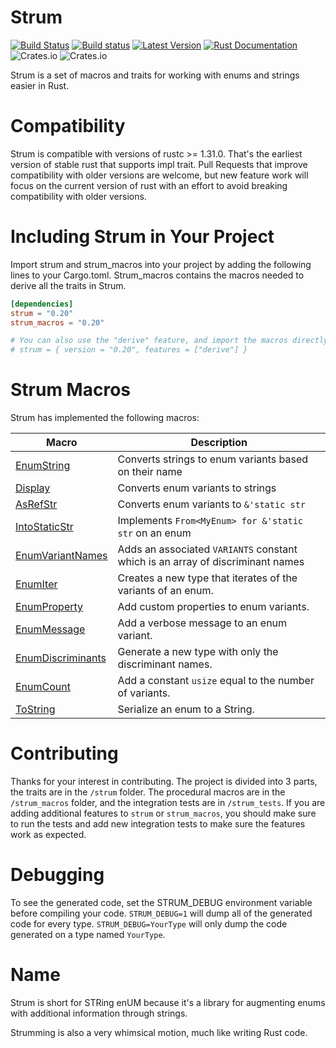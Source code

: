 # Strum

[![Build Status](https://travis-ci.com/Peternator7/strum.svg?branch=master)](https://travis-ci.com/Peternator7/strum)
[![Build status](https://ci.appveyor.com/api/projects/status/ji4f6n2m5lvu11xt?svg=true)](https://ci.appveyor.com/project/Peternator7/strum)
[![Latest Version](https://img.shields.io/crates/v/strum.svg)](https://crates.io/crates/strum)
[![Rust Documentation](https://docs.rs/strum/badge.svg)](https://docs.rs/strum)
![Crates.io](https://img.shields.io/crates/l/strum)
![Crates.io](https://img.shields.io/crates/d/strum)

Strum is a set of macros and traits for working with enums and strings easier in Rust.

# Compatibility

Strum is compatible with versions of rustc >= 1.31.0. That's the earliest version of stable rust that supports
impl trait. Pull Requests that improve compatibility with older versions are welcome, but new feature work
will focus on the current version of rust with an effort to avoid breaking compatibility with older versions.

# Including Strum in Your Project

Import strum and strum_macros into your project by adding the following lines to your
Cargo.toml. Strum_macros contains the macros needed to derive all the traits in Strum.

```toml
[dependencies]
strum = "0.20"
strum_macros = "0.20"

# You can also use the "derive" feature, and import the macros directly from "strum"
# strum = { version = "0.20", features = ["derive"] }
```

# Strum Macros

Strum has implemented the following macros:

| Macro | Description |
| --- | ----------- |
| [EnumString] | Converts strings to enum variants based on their name |
| [Display] | Converts enum variants to strings |
| [AsRefStr] | Converts enum variants to `&'static str` |
| [IntoStaticStr] | Implements `From<MyEnum> for &'static str` on an enum |
| [EnumVariantNames] | Adds an associated `VARIANTS` constant which is an array of discriminant names |
| [EnumIter] | Creates a new type that iterates of the variants of an enum. |
| [EnumProperty] | Add custom properties to enum variants. |
| [EnumMessage] | Add a verbose message to an enum variant. |
| [EnumDiscriminants] | Generate a new type with only the discriminant names. |
| [EnumCount] | Add a constant `usize` equal to the number of variants. |
| [ToString] | Serialize an enum to a String. |

# Contributing

Thanks for your interest in contributing. The project is divided into 3 parts, the traits are in the
`/strum` folder. The procedural macros are in the `/strum_macros` folder, and the integration tests are
in `/strum_tests`. If you are adding additional features to `strum` or `strum_macros`, you should make sure
to run the tests and add new integration tests to make sure the features work as expected.

# Debugging

To see the generated code, set the STRUM_DEBUG environment variable before compiling your code.
`STRUM_DEBUG=1` will dump all of the generated code for every type. `STRUM_DEBUG=YourType` will
only dump the code generated on a type named `YourType`.

# Name

Strum is short for STRing enUM because it's a library for augmenting enums with additional
information through strings.

Strumming is also a very whimsical motion, much like writing Rust code.

[Macro-Renames]: https://github.com/Peternator7/strum/wiki/Macro-Renames
[EnumString]: https://docs.rs/strum_macros/0.20.0/strum_macros/derive.EnumString.html
[Display]: https://docs.rs/strum_macros/0.20.0/strum_macros/derive.Display.html
[AsRefStr]: https://docs.rs/strum_macros/0.20.0/strum_macros/derive.AsRefStr.html
[IntoStaticStr]: https://docs.rs/strum_macros/0.20.0/strum_macros/derive.IntoStaticStr.html
[EnumVariantNames]: https://docs.rs/strum_macros/0.20.0/strum_macros/derive.EnumVariantNames.html
[EnumIter]: https://docs.rs/strum_macros/0.20.0/strum_macros/derive.EnumIter.html
[EnumProperty]: https://docs.rs/strum_macros/0.20.0/strum_macros/derive.EnumProperty.html
[EnumMessage]: https://docs.rs/strum_macros/0.20.0/strum_macros/derive.EnumMessage.html
[EnumDiscriminants]: https://docs.rs/strum_macros/0.20.0/strum_macros/derive.EnumDiscriminants.html
[EnumCount]: https://docs.rs/strum_macros/0.20.0/strum_macros/derive.EnumCount.html
[ToString]: https://docs.rs/strum_macros/0.20.0/strum_macros/derive.ToString.html
